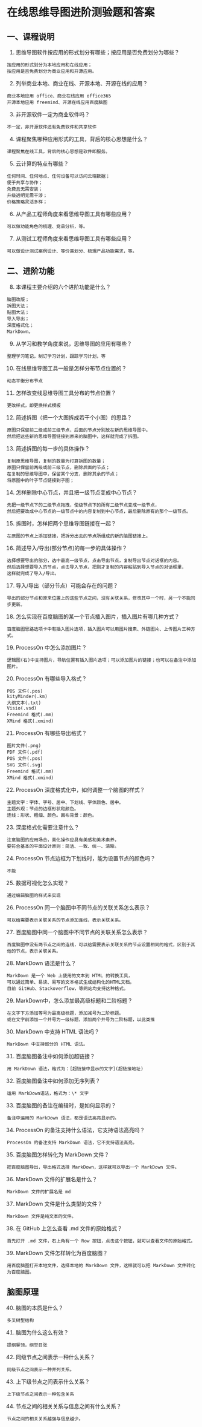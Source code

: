 # 在线思维导图进阶测验题和答案

## 一、课程说明

1. 思维导图软件按应用的形式划分有哪些；按应用是否免费划分为哪些？
```
按应用的形式划分为本地应用和在线应用；
按应用是否免费划分为商业应用和开源应用。
``` 
2. 列举商业本地、商业在线、开源本地、开源在线的应用？
```
商业本地应用 office、商业在线应用 office365
开源本地应用 freemind、开源在线应用百度脑图
```
3. 非开源软件一定为商业软件吗？
```
不一定，非开源软件还有免费软件和共享软件
```
4. 课程聚焦哪种应用形式的工具，背后的核心思想是什么？
```
课程聚焦在线工具，背后的核心思想是软件即服务。
```
5. 云计算的特点有哪些？ 
```
任何时间、任何地点、任何设备可以访问云端数据；
便于共享与协作；
免费且无需安装；
升级透明无需干涉；
价格策略灵活多样；
```
6. 从产品工程师角度来看思维导图工具有哪些应用？
```
可以做功能角色的梳理、竞品分析，等。
```
7. 从测试工程师角度来看思维导图工具有哪些应用？
```
可以做设计测试案例设计、等价类划分、梳理产品功能需求，等。
``` 

## 二、进阶功能
 
8. 本课程主要介绍的六个进阶功能是什么？ 
```
脑图改版；
拆图大法；
贴图大法；
导入导出；
深度格式化；
MarkDown。
```
9. 从学习和教学角度来说，思维导图的应用有哪些？ 
```
整理学习笔记，制订学习计划，跟踪学习计划，等
``` 
10. 在线思维导图工具一般是怎样分布节点位置的？
```
动态平衡分布节点
```
11. 怎样改变线思维导图工具分布的节点位置？
```
更改样式，即更换样式模板
``` 
12. 简述拆图（把一个大图拆成若干个小图）的思路？ 
```
原图只保留前二级或前三级节点，后面的节点分别放在新的思维导图中。
然后把这些新的思维导图链接到原来的脑图中，这样就完成了拆图。 
``` 
13. 简述拆图的每一步的具体操作？
```
复制原思维导图，复制的数量为打算拆图的数量；
原图只保留前两级或前三级节点，删除后面的节点；
在复制的思维导图中，保留某个分支，删除其余的节点；
将原图中的叶子节点链接到子图；
```
14. 怎样删除中心节点，并且把一级节点变成中心节点？
```
先把一级节点下的二级节点拖拽，使级节点下的所有二级节点变成一级节点，
然后把要改成中心节点的一级节点中的内容复制到中心节点，最后删除原有的那个一级节点。
```
15. 拆图时，怎样把两个思维导图链接在一起？
```
在原图的节点上添加链接，把拆分出去的节点所组成的新的脑图链接上。
```
16. 简述导入/导出(部分节点)的每一步的具体操作？
```
选择想要导出的部分，选中最高一级节点，点击导出节点，复制导出节点对话框的内容。
然后选择想要导入的节点，点击导入节点，把刚才复制的内容粘贴到导入节点的对话框里，
这样就完成了导入/导出。
``` 
17. 导入/导出（部分节点）可能会存在的问题？ 
```
导出的部分节点和原来位置上的这些节点之间，没有关联关系，修改其中一个时，另一个不能同步更新。 
``` 
18. 怎么实现在百度脑图的某一个节点插入图片，插入图片有哪几种方式？
```
百度脑图思路选项卡中有插入图片选项，插入图片可以用图片搜素、外链图片、上传图片三种方式。
```
19. ProcessOn 中怎么添加图片？
```
逻辑图(右)中支持图片，导航位置有插入图片选项；可以添加图片的链接；也可以在备注中添加图片。
```
20. ProcessOn 有哪些导入格式？
```
POS 文件(.pos)
kityMinder(.km)
大纲文本(.txt)
Visio(.vsd) 
Freemind 格式(.mm)
XMind 格式(.xmind)
```
21. ProcessOn 有哪些导出格式？
```
图片文件(.png)
PDF 文件(.pdf)
POS 文件(.pos)
SVG 文件(.svg)
Freemind 格式(.mm)
XMind 格式(.xmind) 
```
22. ProcessOn 深度格式化中，如何调整一个脑图的样式？
```
主题文字：字体、字号、居中、下划线、字体颜色、居中。
主题外观：节点的边框形状和颜色。
连线：形状、粗细、颜色。画布背景：颜色。
``` 
23. 深度格式化需要注意什么？
```
注意脑图的应用场合，美化操作应具有美感和美术素养，
要符合基本的平面设计原则：简洁、一致、统一、清晰。
```
24. ProcessOn 节点边框为下划线时，能为设置节点的颜色吗？
```
不能
```
25. 数据可视化怎么实现？
```
通过编辑脑图的样式来实现
```
26. ProcessOn 同一个脑图中不同节点的关联关系怎么表示？ 
```
可以给需要表示关联关系的节点添加连线，表示关联关系。
```
27. 百度脑图中同一个脑图中不同节点的关联关系怎么表示？
```
百度脑图中没有两节点之间的连线，可以给需要表示关联关系的节点设置相同的格式，区别于其他的节点，表示关联关系。
```
28. MarkDown 语法是什么？
```
MarkDown 是一个 Web 上使用的文本到 HTML 的转换工具，
可以通过简单、易读、易写的文本格式生成结构化的HTML文档。
目前 GitHub、Stackoverflow，等网站均支持这种格式。
```
29. MarkDown中，怎么添加最高级标题和二阶标题？
```
在文字下方添加等号为最高级标题，添加减号为二阶标题。
或在文字前添加一个井号为一级标题，添加两个井号为二阶标题，以此类推
``` 
30. MarkDown 中支持 HTML 语法吗？
```
MarkDown 中支持部分的 HTML 语法。
```
31. 百度脑图备注中如何添加超链接？
```
用 MarkDown 语法，格式为：[超链接中显示的文字](超链接地址)
```
32. 百度脑图备注中如何添加无序列表？
```
运用 MarkDown语法，格式为：\* 文字 
```
33. 百度脑图的备注在编辑时，是如何显示的？
```
备注中运用的 MarkDown 语法，都是语法高亮显示的。 
```
34. ProcessOn 的备注支持什么语法，它支持语法高亮吗？
```
ProcessOn 的备注支持 MarkDown 语法，它不支持语法高亮。
```
35. 百度脑图怎样转化为 MarkDown 文件？
```
把百度脑图导出，导出格式选择 MarkDown，这样就可以导出一个 MarkDown 文件。
```
36. MarkDown 文件的扩展名是什么？
```
MarkDown 文件的扩展名是 md 
```
37. MarkDown 文件是什么类型的文件？
```
MarkDown 文件是纯文本的文件。
```
38. 在 GitHub 上怎么查看 .md 文件的原始格式？
```
首先打开 .md 文件，右上角有一个 Row 按钮，点击这个按钮，就可以查看文件的原始格式。
```
39. MarkDown 文件怎样转化为百度脑图？
```
用百度脑图打开本地文件，选择本地的 MarkDown 文件，这样就可以把 MarkDown 文件转化为百度脑图。
```
 
## 脑图原理

40. 脑图的本质是什么？
```
多叉树型结构
```
41. 脑图为什么这么有效？
```
提纲挈领，纲举目张
```
42. 同级节点之间表示一种什么关系？
```
同级节点之间表示一种并列关系。
```
43. 上下级节点之间表示什么关系？
```
上下级节点之间表示一种包含关系
```
44. 节点之间的相关关系与信息之间有什么关系？
```
节点之间的相关关系越强与信息越少。
```

